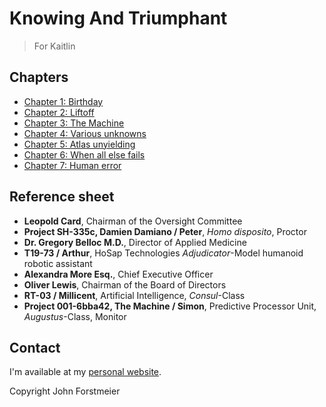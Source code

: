 # Knowing And Triumphant

> For Kaitlin

## Chapters

* [Chapter 1: Birthday](https://forstmeier.github.io/books/knowing-and-triumphant/chapter-1-birthday.html)
* [Chapter 2: Liftoff](https://forstmeier.github.io/books/knowing-and-triumphant/chapter-2-liftoff.html)
* [Chapter 3: The Machine](https://forstmeier.github.io/books/knowing-and-triumphant/chapter-3-the-machine.html)
* [Chapter 4: Various unknowns](https://forstmeier.github.io/books/knowing-and-triumphant/chapter-4-various-unknowns.html)
* [Chapter 5: Atlas unyielding](https://forstmeier.github.io/books/knowing-and-triumphant/chapter-5-atlas-unyielding.html)
* [Chapter 6: When all else fails](https://forstmeier.github.io/books/knowing-and-triumphant/chapter-6-when-all-else-fails.html)
* [Chapter 7: Human error](https://forstmeier.github.io/books/knowing-and-triumphant/chapter-7-human-error.html)

## Reference sheet

* **Leopold Card**, Chairman of the Oversight Committee
* **Project SH-335c, Damien Damiano / Peter**, _Homo disposito_, Proctor
* **Dr. Gregory Belloc M.D.**, Director of Applied Medicine
* **T19-73 / Arthur**, HoSap Technologies _Adjudicator_-Model humanoid robotic assistant
* **Alexandra More Esq.**, Chief Executive Officer
* **Oliver Lewis**, Chairman of the Board of Directors
* **RT-03 / Millicent**, Artificial Intelligence, _Consul_-Class
* **Project 001-6bba42, The Machine / Simon**, Predictive Processor Unit, _Augustus_-Class, Monitor

## Contact

I'm available at my [personal website](https://forstmeier.github.io/).

Copyright <script type="text/javascript">document.write(new Date().getFullYear());</script> John Forstmeier
